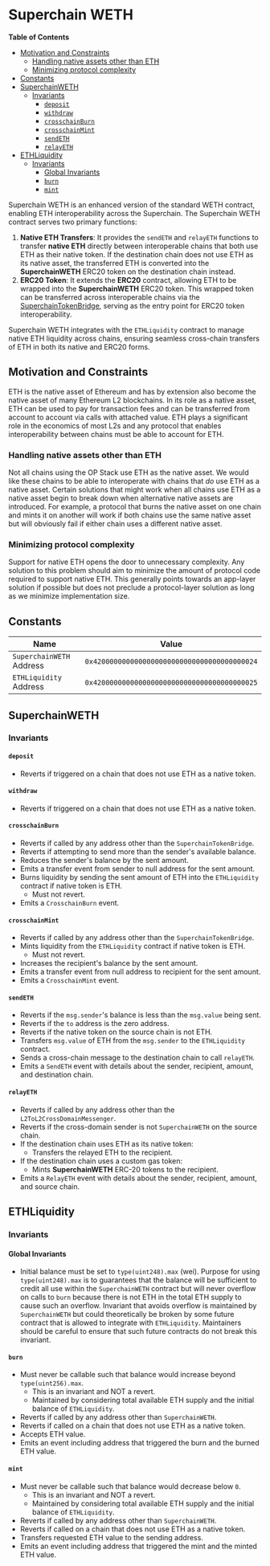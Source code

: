 # Superchain WETH

<!-- START doctoc generated TOC please keep comment here to allow auto update -->
<!-- DON'T EDIT THIS SECTION, INSTEAD RE-RUN doctoc TO UPDATE -->
**Table of Contents**

- [Motivation and Constraints](#motivation-and-constraints)
  - [Handling native assets other than ETH](#handling-native-assets-other-than-eth)
  - [Minimizing protocol complexity](#minimizing-protocol-complexity)
- [Constants](#constants)
- [SuperchainWETH](#superchainweth)
  - [Invariants](#invariants)
    - [`deposit`](#deposit)
    - [`withdraw`](#withdraw)
    - [`crosschainBurn`](#crosschainburn)
    - [`crosschainMint`](#crosschainmint)
    - [`sendETH`](#sendeth)
    - [`relayETH`](#relayeth)
- [ETHLiquidity](#ethliquidity)
  - [Invariants](#invariants-1)
    - [Global Invariants](#global-invariants)
    - [`burn`](#burn)
    - [`mint`](#mint)

<!-- END doctoc generated TOC please keep comment here to allow auto update -->

Superchain WETH is an enhanced version of the standard WETH contract, enabling ETH interoperability across the
Superchain. The Superchain WETH contract serves two primary functions:

1. **Native ETH Transfers**: It provides the `sendETH` and `relayETH` functions to transfer **native ETH** directly
between interoperable chains that both use ETH as their native token. If the destination chain does not use ETH as
its native asset, the transferred ETH is converted into the **SuperchainWETH** ERC20 token on the destination chain
instead.
2. **ERC20 Token**: It extends the **ERC20** contract, allowing ETH to be wrapped into the **SuperchainWETH** ERC20
token. This wrapped token can be transferred across interoperable chains via the
[SuperchainTokenBridge](./predeploys.md#superchainerc20bridge), serving as the entry point for ERC20 token
interoperability.

Superchain WETH integrates with the `ETHLiquidity` contract to manage native ETH liquidity across chains, ensuring
seamless cross-chain transfers of ETH in both its native and ERC20 forms.

## Motivation and Constraints

ETH is the native asset of Ethereum and has by extension also become the native asset of many Ethereum L2 blockchains.
In its role as a native asset, ETH can be used to pay for transaction fees and can be transferred from account to
account via calls with attached value. ETH plays a significant role in the economics of most L2s and any protocol that
enables interoperability between chains must be able to account for ETH.

### Handling native assets other than ETH

Not all chains using the OP Stack use ETH as the native asset. We would like these chains to be able to interoperate
with chains that *do* use ETH as a native asset. Certain solutions that might work when all chains use ETH as a native
asset begin to break down when alternative native assets are introduced. For example, a protocol that burns the native
asset on one chain and mints it on another will work if both chains use the same native asset but will obviously fail if
either chain uses a different native asset.

### Minimizing protocol complexity

Support for native ETH opens the door to unnecessary complexity. Any solution to this problem should aim to minimize the
amount of protocol code required to support native ETH. This generally points towards an app-layer solution if possible
but does not preclude a protocol-layer solution as long as we minimize implementation size.

## Constants

| Name                     | Value                                        |
| ------------------------ | -------------------------------------------- |
| `SuperchainWETH` Address | `0x4200000000000000000000000000000000000024` |
| `ETHLiquidity` Address   | `0x4200000000000000000000000000000000000025` |

## SuperchainWETH
<!-- TODO (https://github.com/ethereum-optimism/specs/issues/479) re-write invariants to use imperative form -->
### Invariants

#### `deposit`

- Reverts if triggered on a chain that does not use ETH as a native token.

#### `withdraw`

- Reverts if triggered on a chain that does not use ETH as a native token.

#### `crosschainBurn`

- Reverts if called by any address other than the `SuperchainTokenBridge`.
- Reverts if attempting to send more than the sender's available balance.
- Reduces the sender's balance by the sent amount.
- Emits a transfer event from sender to null address for the sent amount.
- Burns liquidity by sending the sent amount of ETH into the `ETHLiquidity` contract if native token is ETH.
  - Must not revert.
- Emits a `CrosschainBurn` event.

#### `crosschainMint`

- Reverts if called by any address other than the `SuperchainTokenBridge`.
- Mints liquidity from the `ETHLiquidity` contract if native token is ETH.
  - Must not revert.
- Increases the recipient's balance by the sent amount.
- Emits a transfer event from null address to recipient for the sent amount.
- Emits a `CrosschainMint` event.

#### `sendETH`

- Reverts if the `msg.sender`'s balance is less than the `msg.value` being sent.
- Reverts if the `to` address is the zero address.
- Reverts if the native token on the source chain is not ETH.
- Transfers `msg.value` of ETH from the `msg.sender` to the `ETHLiquidity` contract.
- Sends a cross-chain message to the destination chain to call `relayETH`.
- Emits a `SendETH` event with details about the sender, recipient, amount, and destination chain.

#### `relayETH`

- Reverts if called by any address other than the `L2ToL2CrossDomainMessenger`.
- Reverts if the cross-domain sender is not `SuperchainWETH` on the source chain.
- If the destination chain uses ETH as its native token:
  - Transfers the relayed ETH to the recipient.
- If the destination chain uses a custom gas token:
  - Mints **SuperchainWETH** ERC-20 tokens to the recipient.
- Emits a `RelayETH` event with details about the sender, recipient, amount, and source chain.

## ETHLiquidity

### Invariants

#### Global Invariants

- Initial balance must be set to `type(uint248).max` (wei). Purpose for using `type(uint248).max` is to guarantees that
the balance will be sufficient to credit all use within the `SuperchainWETH` contract but will never overflow on calls
to `burn` because there is not ETH in the total ETH supply to cause such an overflow. Invariant that avoids overflow is
maintained by  `SuperchainWETH` but could theoretically be broken by some future contract that is allowed to integrate
with `ETHLiquidity`. Maintainers should be careful to ensure that such future contracts do not break this invariant.

#### `burn`

- Must never be callable such that balance would increase beyond `type(uint256).max`.
  - This is an invariant and NOT a revert.
  - Maintained by considering total available ETH supply and the initial balance of `ETHLiquidity`.
- Reverts if called by any address other than `SuperchainWETH`.
- Reverts if called on a chain that does not use ETH as a native token.
- Accepts ETH value.
- Emits an event including address that triggered the burn and the burned ETH value.

#### `mint`

- Must never be callable such that balance would decrease below `0`.
  - This is an invariant and NOT a revert.
  - Maintained by considering total available ETH supply and the initial balance of `ETHLiquidity`.
- Reverts if called by any address other than `SuperchainWETH`.
- Reverts if called on a chain that does not use ETH as a native token.
- Transfers requested ETH value to the sending address.
- Emits an event including address that triggered the mint and the minted ETH value.
